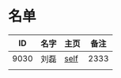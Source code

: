 
# 名单

|  ID    |  名字    |  主页    | 备注     |
| ---- | ---- | ---- | ---- |
|  9030  |  刘磊  |  [self](9030.md)  |  2333  |
|      |      |      |      |

